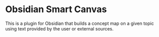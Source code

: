 # Obsidian Smart Canvas

This is a plugin for Obsidian that builds a concept map on a given topic using text provided by the user or external sources.